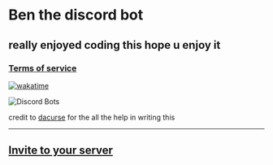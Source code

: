 # Ben the discord bot

## really enjoyed coding this hope u enjoy it

### [Terms of service](https://mrbaggiebug.github.io/Ben-bot)

[![wakatime](https://wakatime.com/badge/github/MrBaggieBug/Ben-bot.svg)](https://wakatime.com/badge/github/MrBaggieBug/Ben-bot)

![Discord Bots](https://top.gg/api/widget/945330615685873704.svg)

credit to [dacurse](https://github.com/DaCurse) for the all the help in writing this

---

## [Invite to your server](https://mrbaggiebug.github.io/Ben-bot)
